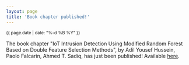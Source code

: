 ```yaml
---
layout: page
title: 'Book chapter published!'
---
```


<small>{{ page.date | date: "%-d %B %Y" }}</small>

The book chapter "IoT Intrusion Detection Using Modified Random Forest Based on Double Feature Selection Methods", by Adil Yousef Hussein, Paolo Falcarin, Ahmed T. Sadiq, has just been published! Available [here](https://doi.org/10.1007/978-3-030-97255-4_5).
